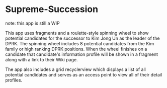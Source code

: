 # Supreme-Succession

note: this app is still a WIP

This app uses fragments and a roulette-style spinning wheel to show potential candidates for the successor to Kim Jong Un as the leader of the DPRK.
The spinning wheel includes 8 potential candidates from the Kim family or high ranking DPRK positions. When the wheel finishes on a candidate that 
candidate's information profile will be shown in a fragment along with a link to their Wiki page.

The app also includes a grid recyclerview which displays a list of all potential candidates and serves as an access point to view all of their detail
profiles. 
